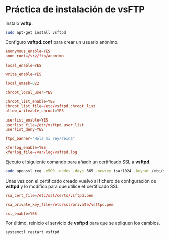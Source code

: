 # Práctica de instalación de vsFTP

Instalo __vsftp__.
```bash
sudo apt-get install vsftpd
```
Configuro __vsftpd.conf__ para crear un usuario anónimo.

```conf
anonymous_enable=YES
anon_root=/srv/ftp/anonimo

local_enable=YES

write_enable=YES

local_umask=022

chroot_local_user=YES

chroot_list_enable=YES
chroot_list_file=/etc/vsftpd.chroot_list
allow_writeable_chroot=YES

userlist_enable=YES
userlist_file=/etc/vsftpd.user_list
userlist_deny=YES

ftpd_banner="Hola mi rey/reina"

xferlog_enable=YES
xferlog_file=/var/log/vsftpd.log
```

Ejecuto el siguiente comando para añadir un certificado SSL a __vsftpd__.

```bash
sudo openssl req -x509 -nodes -days 365 -newkey isa:1024 -keyout /etc/ssl/private/vsftpd.key -out /etc/ssl/certs/vsftpd.pem
```

Unas vez con el certificado creado vuelvo al fichero de configuración de __vsftpd__ y lo modifico para que utilice el certificado SSL.

```conf
rsa_cert_file=/etc/ssl/certs/vsftpd.pem

rsa_private_key_file=/etc/ssl/private/vsftpd.pem

ssl_enable=YES
```

Por último, reinicio el servicio de __vsftpd__ para que se apliquen los cambios.

```bash
systemctl restart vsftpd
```